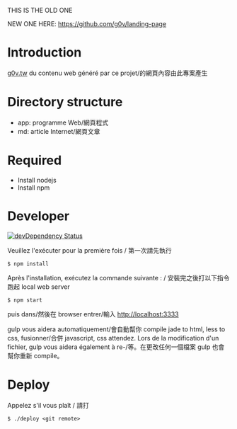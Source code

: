 THIS IS THE OLD ONE

NEW ONE HERE:
https://github.com/g0v/landing-page

# Introduction

[g0v.tw](http://g0v.tw) du contenu web généré par ce projet/的網頁內容由此專案產生

# Directory structure

 * app: programme Web/網頁程式
 * md: article Internet/網頁文章

# Required

- Install nodejs
- Install npm

# Developer
[![devDependency Status](https://david-dm.org/g0v/g0v.tw/dev-status.svg)](https://david-dm.org/g0v/g0v.tw#info=devDependencies)

Veuillez l'exécuter pour la première fois / 第一次請先執行

    $ npm install

Après l'installation, exécutez la commande suivante : / 安裝完之後打以下指令跑起 local web server

    $ npm start

puis dans/然後在 browser entrer/輸入 [http://localhost:3333](http://localhost:3333)

gulp vous aidera automatiquement/會自動幫你 compile jade to html, less to css, fusionner/合併 javascript, css attendez. Lors de la modification d'un fichier, gulp vous aidera également à re-/等。在更改任何一個檔案 gulp 也會幫你重新 compile。

# Deploy

Appelez s'il vous plaît / 請打

    $ ./deploy <git remote>
